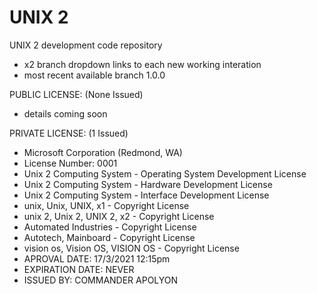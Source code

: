 # UNIX 2
UNIX 2 development code repository
- x2 branch dropdown links to each new working interation
- most recent available branch 1.0.0

PUBLIC LICENSE: (None Issued)
- details coming soon

PRIVATE LICENSE: (1 Issued)
- Microsoft Corporation (Redmond, WA)
- License Number: 0001
- Unix 2 Computing System           - Operating System Development License
- Unix 2 Computing System           - Hardware Development License
- Unix 2 Computing System           - Interface Development License
- unix, Unix, UNIX, x1              - Copyright License
- unix 2, Unix 2, UNIX 2, x2        - Copyright License
- Automated Industries              - Copyright License
- Autotech, Mainboard               - Copyright License
- vision os, Vision OS, VISION OS   - Copyright License
- APROVAL DATE:    17/3/2021 12:15pm
- EXPIRATION DATE: NEVER
- ISSUED BY:       COMMANDER APOLYON

